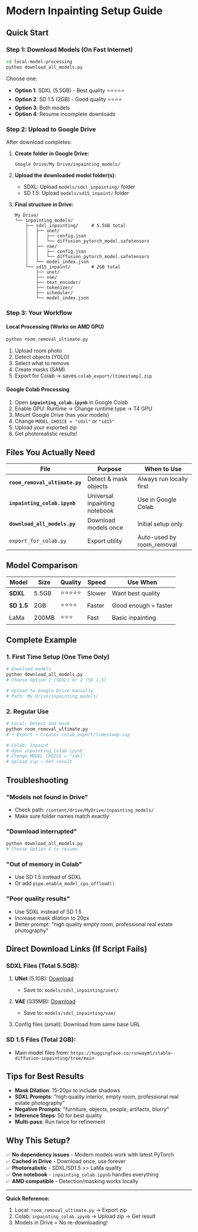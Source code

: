 # Modern Inpainting Setup Guide

## Quick Start

### Step 1: Download Models (On Fast Internet)

```bash
cd local-model-processing
python download_all_models.py
```

Choose one:
- **Option 1**: SDXL (5.5GB) - Best quality ⭐⭐⭐⭐⭐
- **Option 2**: SD 1.5 (2GB) - Good quality ⭐⭐⭐⭐
- **Option 3**: Both models
- **Option 4**: Resume incomplete downloads

### Step 2: Upload to Google Drive

After download completes:

1. **Create folder in Google Drive:**
   ```
   Google Drive/My Drive/inpainting_models/
   ```

2. **Upload the downloaded model folder(s):**
   - SDXL: Upload `models/sdxl_inpainting/` folder
   - SD 1.5: Upload `models/sd15_inpaint/` folder

3. **Final structure in Drive:**
   ```
   My Drive/
   └── inpainting_models/
       ├── sdxl_inpainting/     # 5.5GB total
       │   ├── unet/
       │   │   ├── config.json
       │   │   └── diffusion_pytorch_model.safetensors
       │   ├── vae/
       │   │   ├── config.json
       │   │   └── diffusion_pytorch_model.safetensors
       │   └── model_index.json
       └── sd15_inpaint/        # 2GB total
           ├── unet/
           ├── vae/
           ├── text_encoder/
           ├── tokenizer/
           ├── scheduler/
           └── model_index.json
   ```

### Step 3: Your Workflow

#### Local Processing (Works on AMD GPU)
```bash
python room_removal_ultimate.py
```
1. Upload room photo
2. Detect objects (YOLO)
3. Select what to remove
4. Create masks (SAM)
5. Export for Colab → saves `colab_export/[timestamp].zip`

#### Google Colab Processing
1. Open **`inpainting_colab.ipynb`** in Google Colab
2. Enable GPU: Runtime → Change runtime type → T4 GPU
3. Mount Google Drive (has your models)
4. Change `MODEL_CHOICE = "sdxl"` or `"sd15"`
5. Upload your exported zip
6. Get photorealistic results!

## Files You Actually Need

| File | Purpose | When to Use |
|------|---------|------------|
| **`room_removal_ultimate.py`** | Detect & mask objects | Always run locally first |
| **`inpainting_colab.ipynb`** | Universal inpainting notebook | Use in Google Colab |
| **`download_all_models.py`** | Download models once | Initial setup only |
| `export_for_colab.py` | Export utility | Auto-used by room_removal |

## Model Comparison

| Model | Size | Quality | Speed | Use When |
|-------|------|---------|-------|----------|
| **SDXL** | 5.5GB | ⭐⭐⭐⭐⭐ | Slower | Want best quality |
| **SD 1.5** | 2GB | ⭐⭐⭐⭐ | Faster | Good enough + faster |
| LaMa | 200MB | ⭐⭐⭐ | Fast | Basic inpainting |

## Complete Example

### 1. First Time Setup (One Time Only)
```bash
# Download models
python download_all_models.py
# Choose Option 1 (SDXL) or 2 (SD 1.5)

# Upload to Google Drive manually
# Path: My Drive/inpainting_models/
```

### 2. Regular Use
```bash
# Local: Detect and mask
python room_removal_ultimate.py
# → Export → Creates colab_export/timestamp.zip

# Colab: Inpaint
# Open inpainting_colab.ipynb
# Change MODEL_CHOICE = "sdxl"
# Upload zip → Get result
```

## Troubleshooting

### "Models not found in Drive"
- Check path: `/content/drive/MyDrive/inpainting_models/`
- Make sure folder names match exactly

### "Download interrupted"
```bash
python download_all_models.py
# Choose Option 4 to resume
```

### "Out of memory in Colab"
- Use SD 1.5 instead of SDXL
- Or add `pipe.enable_model_cpu_offload()`

### "Poor quality results"
- Use SDXL instead of SD 1.5
- Increase mask dilation to 20px
- Better prompt: "high quality empty room, professional real estate photography"

## Direct Download Links (If Script Fails)

### SDXL Files (Total 5.5GB):
1. **UNet** (5.1GB): [Download](https://huggingface.co/diffusers/stable-diffusion-xl-1.0-inpainting-0.1/resolve/main/unet/diffusion_pytorch_model.safetensors)
   - Save to: `models/sdxl_inpainting/unet/`

2. **VAE** (335MB): [Download](https://huggingface.co/diffusers/stable-diffusion-xl-1.0-inpainting-0.1/resolve/main/vae/diffusion_pytorch_model.safetensors)
   - Save to: `models/sdxl_inpainting/vae/`

3. Config files (small): Download from same base URL

### SD 1.5 Files (Total 2GB):
- Main model files from: `https://huggingface.co/runwayml/stable-diffusion-inpainting/tree/main`

## Tips for Best Results

- **Mask Dilation**: 15-20px to include shadows
- **SDXL Prompts**: "high quality interior, empty room, professional real estate photography"
- **Negative Prompts**: "furniture, objects, people, artifacts, blurry"
- **Inference Steps**: 50 for best quality
- **Multi-pass**: Run twice for refinement

## Why This Setup?

✅ **No dependency issues** - Modern models work with latest PyTorch  
✅ **Cached in Drive** - Download once, use forever  
✅ **Photorealistic** - SDXL/SD1.5 >> LaMa quality  
✅ **One notebook** - `inpainting_colab.ipynb` handles everything  
✅ **AMD compatible** - Detection/masking works locally  

---

**Quick Reference:**
1. Local: `room_removal_ultimate.py` → Export zip
2. Colab: `inpainting_colab.ipynb` → Upload zip → Get result
3. Models in Drive = No re-downloading!
